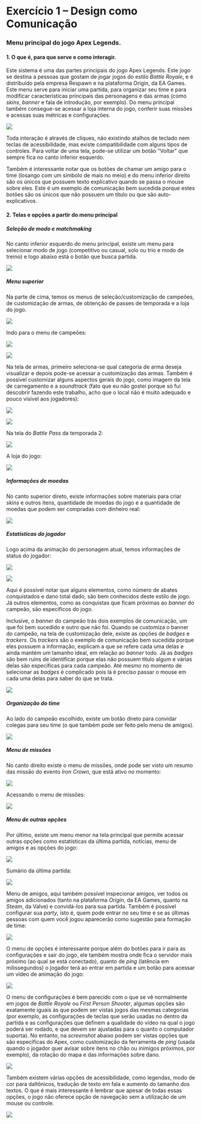 # Exercício 1 – Design como Comunicação

### Menu principal do jogo **Apex Legends**.

#### 1. O que é, para que serve e como interagir.

Este sistema é uma das partes principais do jogo Apex Legends. Este jogo se destina a pessoas que gostam de jogar jogos do estilo *Battle Royale*, e é distribuído pela empresa Respawn e na plataforma Origin, da EA Games. Este menu serve para iniciar uma partida, para organizar seu time e para modificar características principais das personagens e das armas (como _skins_, *banner* e fala de introdução, por exemplo). Do menu principal também consegue-se acessar a loja interna do jogo, conferir suas missões e acessas suas métricas e configurações.

![](https://i.imgur.com/vrCzvrq.png)



Toda interação é através de cliques, não existindo atalhos de teclado nem teclas de acessibilidade, mas existe compatibilidade com alguns tipos de controles.  Para voltar de uma tela, pode-se utilizar um botão "Voltar" que sempre fica no canto inferior esquerdo.

Também é interessante notar que os botões de chamar um amigo para o time (losango com um símbolo de mais no meio) e do menu inferior direito são os únicos que possuem texto explicativo quando se passa o mouse sobre eles. Este é um exemplo de comunicação bem sucedida porque estes botões são os únicos que não possuem um título ou que são auto-explicativos.

#### 2. Telas e opções a partir do menu principal

##### Seleção de modo e matchmaking

No canto inferior esquerdo do menu principal, existe um menu para selecionar modo de jogo (competitivo ou casual, solo ou trio e modo de treino) e logo abaixo está o botão que busca partida. 

![](https://i.imgur.com/OqwsgM5.png)

##### Menu superior

Na parte de cima, temos os menus de seleção/customização de campeões, de customização de armas, de obtenção de passes de temporada e a loja do jogo. 

![](https://i.imgur.com/HbGPyLx.png)

Indo para o menu de campeões:

![](https://i.imgur.com/GWwBQ6h.png)

![](https://i.imgur.com/4uLkvrz.png)

Na tela de armas, primeiro seleciona-se qual categoria de arma deseja visualizar e depois pode-se acessar a customização das armas. Também é possível customizar alguns aspectos gerais do jogo, como imagem da tela de carregamento e a _soundtrack_ (fato que eu não gostei porque só fui descobrir fazendo este trabalho, acho que o local não é muito adequado e pouco visível aos jogadores):

![](https://i.imgur.com/Ke8FWsK.png)

![](https://i.imgur.com/mbVSh8E.png)

Na tela do _Battle Pass_ da temporada 2:

![](https://i.imgur.com/qp2cBfG.png)

A loja do jogo:

![](https://i.imgur.com/jRzvsTL.png)

##### Informações de moedas

No canto superior direto, existe informações sobre materiais para criar _skins_ e outros itens, quantidade de moedas do jogo e a quantidade de moedas que podem ser compradas com dinheiro real:

![](https://i.imgur.com/PgdvKLz.png)

##### Estatísticas do jogador

Logo acima da animação do personagem atual, temos informações de status do jogador:

![](https://i.imgur.com/I3oQvqY.png)

![](https://i.imgur.com/TR82L6r.png)

Aqui é possível notar que alguns elementos, como número de abates conquistados e dano total dado, são bem conhecidos deste estilo de jogo. Já outros elementos, como as conquistas que ficam próximas ao _banner_ do campeão, são específicos do jogo. 

Inclusive, o _banner_ do campeão trás dois exemplos de comunicação, um que foi bem sucedido e outro que não foi. Quando se customiza o banner do campeão, na tela de customização dele, existe as opções de _badges_ e _trackers_. Os _trackers_ são o exemplo de comunicação bem sucedida porque eles possuem a informação, explicam a que se refere cada uma delas e ainda mantém um tamanho ideal, em relação ao _banner_ todo. Já as _badges_ são bem ruins de identificar porque elas não possuem título algum e várias delas são específicas para cada campeão. Até mesmo no momento de selecionar as _badges_ é complicado pois lá é preciso passar o mouse em cada uma delas para saber do que se trata.

![](https://i.imgur.com/Cueb0RH.png)

##### Organização do time

Ao lado do campeão escolhido, existe um botão direto para convidar colegas para seu time (o que também pode ser feito pelo menu de amigos). 

![](https://i.imgur.com/rCAtRwP.png)

##### Menu de missões

No canto direito existe o menu de missões, onde pode ser visto um resumo das missão do evento _Iron Crown_, que está ativo no momento:

![](https://i.imgur.com/YOkYu1Y.png)

Acessando o menu de missões:

![](https://i.imgur.com/A2feFTe.png)

##### Menu de outras opções

Por último, existe um menu menor na tela principal que permite acessar outras opções como estatísticas da última partida, notícias, menu de amigos e as opções do jogo:

![](https://i.imgur.com/ArEjaKY.png)

Sumário da última partida:

![](https://i.imgur.com/qNlrPnP.png)

Menu de amigos, aqui também possível inspecionar amigos, ver todos os amigos adicionados (tanto na plataforma _Origin_, da EA Games, quanto na _Steam_, da Valve) e convidá-los para sua partida. Também é possível configurar sua _party_, isto é, quem pode entrar no seu time e se as últimas pessoas com quem você jogou aparecerão como sugestão para formação de time:

![](https://i.imgur.com/Xe37qxk.png)

O menu de opções é interessante porque além do botões para ir para as configurações e sair do jogo, ele também mostra onde fica o servidor mais próximo (ao qual se está conectado), quanto de _ping_ (latência em milissegundos) o jogador terá ao entrar em partida e um botão para acessar um vídeo de animação do jogo:

![](https://i.imgur.com/z1y6b6b.png)

O menu de configurações é bem parecido com o que se vê normalmente em jogos de _Battle Royale_ ou _First Person Shooter_, algumas opções são exatamente iguais às que podem ser vistas jogos das mesmas categorias (por exemplo, as configurações de teclas que serão usadas no dentro da partida e as configurações que definem a qualidade do vídeo na qual o jogo poderá ser rodado, e que devem ser ajustadas para o quanto o computador suporta). No entanto, na _screenshot_ abaixo podem ser vistas opções que são específicas do Apex, como customização da ferramenta de _ping_ (usada quando o jogador quer avisar sobre itens no chão ou inimigos próximos, por exemplo), da rotação do mapa e das informações sobre dano.

![](https://i.imgur.com/k7CrIt4.png)

Também existem várias opções de acessibilidade, como legendas, modo de cor para daltônicos, tradução de texto em fala e aumento do tamanho dos textos. O que é mais interessante é lembrar que apesar de todas essas opções, o jogo não oferece opção de navegação sem a utilização de um mouse ou controle.

![](https://i.imgur.com/e7Y4Se0.png)